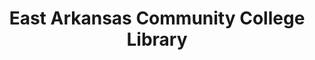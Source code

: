 ---
layout: repo
title: "East Arkansas Community College Library"
id: 1243
permalink: repos/1243/
---